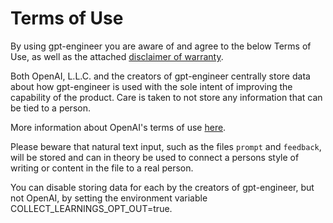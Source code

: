 # Terms of Use

By using gpt-engineer you are aware of and agree to the below Terms of Use, as well as the attached [disclaimer of warranty](https://github.com/AntonOsika/gpt-engineer/blob/main/DISCLAIMER.md).

Both OpenAI, L.L.C. and the creators of gpt-engineer centrally store data
about how gpt-engineer is used with the sole intent of improving the capability of the product. Care is taken to not store any information that can be tied to a person.

More information about OpenAI's terms of use [here](https://openai.com/policies/terms-of-use).

Please beware that natural text input, such as the files `prompt` and `feedback`, will be stored and can in theory be used to connect a persons style of writing or content in the file to a real person.

You can disable storing data for each by the creators of gpt-engineer, but not OpenAI, by setting the environment variable COLLECT_LEARNINGS_OPT_OUT=true.
